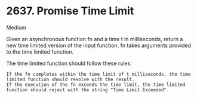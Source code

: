 # 2637. Promise Time Limit
Medium

Given an asynchronous function fn and a time t in milliseconds, return a new time limited version of the input function. fn takes arguments provided to the time limited function.

The time limited function should follow these rules:

    If the fn completes within the time limit of t milliseconds, the time limited function should resolve with the result.
    If the execution of the fn exceeds the time limit, the time limited function should reject with the string "Time Limit Exceeded".

